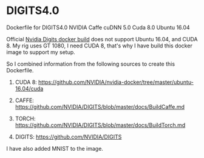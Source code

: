 # DIGITS4.0
Dockerfile for DIGITS4.0 NVIDIA Caffe cuDNN 5.0 Cuda 8.0 Ubuntu 16.04

Official [Nvidia Digits docker build](https://hub.docker.com/r/nvidia/digits/) does not support Ubuntu 16.04, and CUDA 8. My rig uses GT 1080, I need CUDA 8, that's why I have build this docker image to support my setup.

So I combined information from the following sources to create this Dockerfile.

1. CUDA 8: https://github.com/NVIDIA/nvidia-docker/tree/master/ubuntu-16.04/cuda

2. CAFFE: https://github.com/NVIDIA/DIGITS/blob/master/docs/BuildCaffe.md  

3. TORCH: https://github.com/NVIDIA/DIGITS/blob/master/docs/BuildTorch.md

4. DIGITS: https://github.com/NVIDIA/DIGITS

I have also added MNIST to the image.
